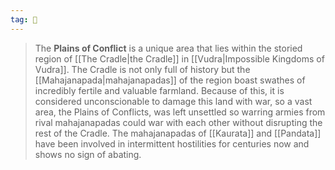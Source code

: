 ```yaml
---
tag: 🌾
---
```

> The **Plains of Conflict** is a unique area that lies within the storied region of [[The Cradle|the Cradle]] in [[Vudra|Impossible Kingdoms of Vudra]]. The Cradle is not only full of history but the [[Mahajanapada|mahajanapadas]] of the region boast swathes of incredibly fertile and valuable farmland. Because of this, it is considered unconscionable to damage this land with war, so a vast area, the Plains of Conflicts, was left unsettled so warring armies from rival mahajanapadas could war with each other without disrupting the rest of the Cradle. The mahajanapadas of [[Kaurata]] and [[Pandata]] have been involved in intermittent hostilities for centuries now and shows no sign of abating.








